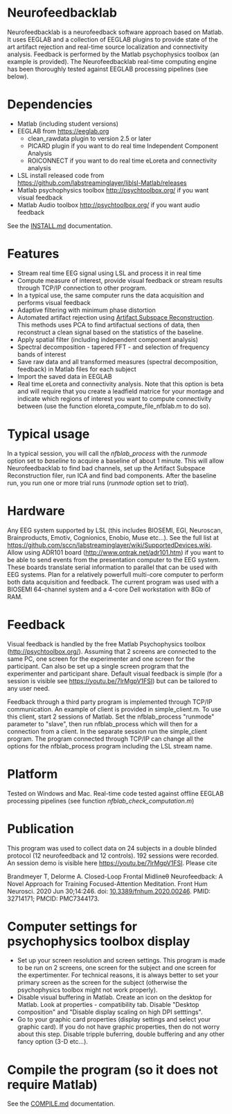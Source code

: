 # Neurofeedbacklab

Neurofeedbacklab is a neurofeedback software approach based on Matlab. It uses EEGLAB and a collection of EEGLAB plugins to provide state of the art artifact rejection and real-time source localization and connectivity analysis. Feedback is performed by the Matlab psychophysics toolbox (an example is provided). The Neurofeedbacklab real-time computing engine has been thoroughly tested against EEGLAB processing pipelines (see below).

# Dependencies

- Matlab (including student versions)
- EEGLAB from https://eeglab.org
  - clean_rawdata plugin to version 2.5 or later
  - PICARD plugin if you want to do real time Independent Component Analysis
  - ROICONNECT if you want to do real time eLoreta and connectivity analysis
- LSL install released code from https://github.com/labstreaminglayer/liblsl-Matlab/releases
- Matlab psychophysics toolbox http://psychtoolbox.org/ if you want visual feedback
- Matlab Audio toolbox http://psychtoolbox.org/ if you want audio feedback

See the [INSTALL.md](INSTALL.md) documentation.

# Features

- Stream real time EEG signal using LSL and process it in real time
- Compute measure of interest, provide visual feedback or stream results through TCP/IP connection to other program.
- In a typical use, the same computer runs the data acquisition and performs visual feedback
- Adaptive filtering with minimum phase distortion
- Automated artifact rejection using [Artifact Subspace Reconstruction](https://sccn.ucsd.edu/~scott/pdf/Mullen_BCI13.pdf). This methods uses PCA to find artifactual sections of data, then reconstruct a clean signal based on the statistics of the baseline. 
- Apply spatial filter (including independent component analysis)
- Spectral decomposition - tapered FFT - and selection of frequency bands of interest
- Save raw data and all transformed measures (spectral decomposition, feedback) in Matlab files for each subject
- Import the saved data in EEGLAB
- Real time eLoreta and connectivity analysis. Note that this option is beta and will require that you create a leadfield matrice for your montage and indicate which regions of interest you want to compute connectivity between (use the function eloreta_compute_file_nfblab.m to do so).

# Typical usage

In a typical session, you will call the *nfblab_process* with the *runmode* option set to *baseline* to acquire a baseline of about 1 minute. This will allow Neurofeedbacklab to find bad channels, set up the Artifact Subspace Reconstruction filer, run ICA and find bad components. After the baseline run, you run one or more trial runs (*runmode* option set to *trial*).

# Hardware

Any EEG system supported by LSL (this includes BIOSEMI, EGI, Neuroscan, Brainproducts, Emotiv, Cognionics, Enobio, Muse etc...). See the full list at https://github.com/sccn/labstreaminglayer/wiki/SupportedDevices.wiki. Allow using ADR101 board (http://www.ontrak.net/adr101.htm) if you want to be able to send events from the presentation computer to the EEG system. These boards translate serial information to parallel that can be used with EEG systems. Plan for a relatively powerfull multi-core computer to perform both data acquisition and feedback. The current program was used with a BIOSEMI 64-channel system and a 4-core Dell workstation with 8Gb of RAM.

# Feedback

Visual feedback is handled by the free Matlab Psychophysics toolbox (http://psychtoolbox.org/). Assuming that 2 screens are connected to the same PC, one screen for the experimenter and one screen for the participant. Can also be set up a single screen program that the experimenter and participant share. Default visual feedback is simple (for a session is visible see https://youtu.be/7lrMgpV1FSI) but can be tailored to any user need.

Feedback through a third party program is implemented through TCP/IP communication. An example of client is provided in simple_client.m. To use this client, start 2 sessions of Matlab. Set the nfblab_process  "runmode" parameter to "slave", then run nfblab_process which will then for a connection from a client. In the separate session run the simple_client program. The program connected through TCP/IP can change all the options for the nfblab_process program including the LSL stream name.

# Platform

Tested on Windows and Mac. Real-time code tested against offline EEGLAB processing pipelines (see function *nfblab_check_computation.m*)

# Publication

This program was used to collect data on 24 subjects in a double blinded protocol (12 neurofeedback and 12 controls). 192 sessions were recorded. An session demo is visible here https://youtu.be/7lrMgpV1FSI. Please cite

Brandmeyer T, Delorme A. Closed-Loop Frontal Midlineθ Neurofeedback: A Novel Approach for Training Focused-Attention Meditation. Front Hum Neurosci. 2020 Jun 30;14:246. doi: [10.3389/fnhum.2020.00246](https://www.frontiersin.org/articles/10.3389/fnhum.2020.00246/full
). PMID: 32714171; PMCID: PMC7344173.

# Computer settings for psychophysics toolbox display
- Set up your screen resolution and screen settings. This program is made to be run on 2 screens, one screen for the subject and one screen for the expertimenter. For technical reasons, it is always better to set your primary screen as the screen for the subject (otherwise the psychophysics toolbox might not work properly).
- Disable visual buffering in Matlab. Create an icon on the desktop for Matlab. Look at properties - compatibility tab. Disable "Desktop composition" and "Disable display scaling on high DPI setttings".
- Go to your graphic card properties (display settings and select your graphic card). If you do not have graphic properties, then do not worry about this step. Disable tripple buferring, double buffering and any other fancy option (3-D etc...).

# Compile the program (so it does not require Matlab)

See the [COMPILE.md](COMPILE.md) documentation.

